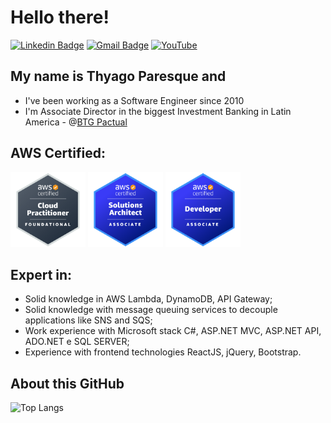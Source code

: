 # Hello there!

[![Linkedin Badge](https://img.shields.io/badge/-LinkedIn-6633cc?style=flat-square&logo=Linkedin&logoColor=white&link=https://www.linkedin.com/in/paresque/)](https://www.linkedin.com/in/paresque/)
[![Gmail Badge](https://img.shields.io/badge/-thyago.paresque@gmail.com-6633cc?style=flat-square&logo=Gmail&logoColor=white&link=mailto:thyago.paresque@gmail.com)](mailto:thyago.paresque@gmail.com)
[![YouTube](https://img.shields.io/badge/YouTube-6633cc?style=flat-square&logo=YouTube&logoColor=white)](https://www.youtube.com/@thyagoparesque)

## My name is Thyago Paresque and
- I've been working as a Software Engineer since 2010
- I'm Associate Director in the biggest Investment Banking in Latin America - @[BTG Pactual](https://www.btgpactual.com/)

## AWS Certified:

<img alt="AWS Certified Cloud Practitioner" src="./img/aws-certified-cloud-practitioner.png" height="120px" width="120px"  /> <img alt="AWS Certified Solutions Architect Associate" src="./img/aws-certified-solutions-architect-associate.png" height="120px" width="120px"  /> <img alt="AWS Certified Developer Associate" src="./img/aws-certified-developer-associate.png" height="120px" width="120px"  />

## Expert in:


- Solid knowledge in AWS Lambda, DynamoDB, API Gateway;
- Solid knowledge with message queuing services to decouple applications like SNS and SQS;
- Work experience with Microsoft stack C#, ASP.NET MVC, ASP.NET API, ADO.NET e SQL SERVER;
- Experience with frontend technologies ReactJS, jQuery, Bootstrap. 

## About this GitHub

![Top Langs](https://github-readme-stats.vercel.app/api/top-langs/?username=Paresque&hide=TeX&layout=compact)
